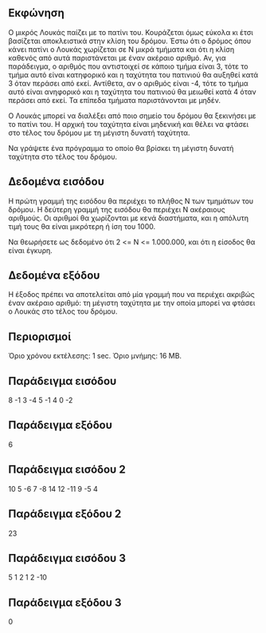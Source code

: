 ## Εκφώνηση
Ο μικρός Λουκάς παίζει με το πατίνι του. Κουράζεται όμως εύκολα κι έτσι βασίζεται αποκλειστικά στην κλίση του δρόμου. Έστω ότι ο δρόμος όπου κάνει πατίνι ο Λουκάς χωρίζεται σε Ν μικρά τμήματα και ότι η κλίση καθενός από αυτά παριστάνεται με έναν ακέραιο αριθμό. Αν, για παράδειγμα, ο αριθμός που αντιστοιχεί σε κάποιο τμήμα είναι 3, τότε το τμήμα αυτό είναι κατηφορικό και η ταχύτητα του πατινιού θα αυξηθεί κατά 3 όταν περάσει από εκεί. Αντίθετα, αν ο αριθμός είναι -4, τότε το τμήμα αυτό είναι ανηφορικό και η ταχύτητα του πατινιού θα μειωθεί κατά 4 όταν περάσει από εκεί. Τα επίπεδα τμήματα παριστάνονται με μηδέν.

Ο Λουκάς μπορεί να διαλέξει από ποιο σημείο του δρόμου θα ξεκινήσει με το πατίνι του. Η αρχική του ταχύτητα είναι μηδενική και θέλει να φτάσει στο τέλος του δρόμου με τη μέγιστη δυνατή ταχύτητα.

Να γράψετε ένα πρόγραμμα το οποίο θα βρίσκει τη μέγιστη δυνατή ταχύτητα στο τέλος του δρόμου.

## Δεδομένα εισόδου
Η πρώτη γραμμή της εισόδου θα περιέχει το πλήθος N των τμημάτων του δρόμου. Η δεύτερη γραμμή της εισόδου θα περιέχει Ν ακέραιους αριθμούς. Οι αριθμοί θα χωρίζονται με κενά διαστήματα, και η απόλυτη τιμή τους θα είναι μικρότερη ή ίση του 1000.

Να θεωρήσετε ως δεδομένο ότι 2 <= Ν <= 1.000.000, και ότι η είσοδος θα είναι έγκυρη.

## Δεδομένα εξόδου
Η έξοδος πρέπει να αποτελείται από μία γραμμή που να περιέχει ακριβώς έναν ακέραιο αριθμό: τη μέγιστη ταχύτητα με την οποία μπορεί να φτάσει ο Λουκάς στο τέλος του δρόμου.

## Περιορισμοί
Όριο χρόνου εκτέλεσης: 1 sec.
Όριο μνήμης: 16 MB.
## Παράδειγμα εισόδου
8
-1 3 -4 5 -1 4 0 -2
## Παράδειγμα εξόδου
6
## Παράδειγμα εισόδου 2
10
5 -6 7 -8 14 12 -11 9 -5 4
## Παράδειγμα εξόδου 2
23
## Παράδειγμα εισόδου 3
5
1 2 1 2 -10
## Παράδειγμα εξόδου 3
0